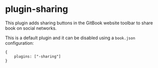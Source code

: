 # plugin-sharing

This plugin adds sharing buttons in the GitBook website toolbar to share book on social networks.

This is a default plugin and it can be disabled using a `book.json` configuration:

```
{
    plugins: ["-sharing"]
}
```
